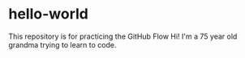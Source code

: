 # hello-world
This repository is for practicing the GitHub Flow
Hi! I'm a 75 year old grandma trying to learn to code. 
